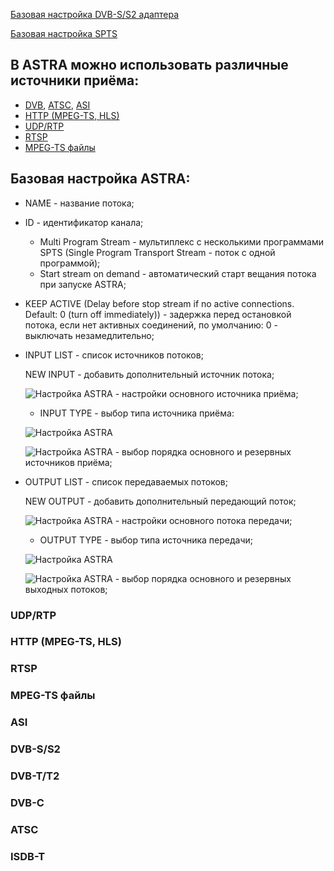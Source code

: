 [Базовая настройка DVB-S/S2 адаптера][1]

[Базовая настройка SPTS][2]

## В ASTRA можно использовать различные источники приёма:

- [DVB](https://github.com/cesbo/astra-help/blob/master/ru/stream/spts/general.md#dvb), [ATSC](https://github.com/cesbo/astra-help/blob/master/ru/stream/spts/general.md#atsc), [ASI](https://github.com/cesbo/astra-help/blob/master/ru/stream/spts/general.md#asi)
- [HTTP (MPEG-TS, HLS)](https://github.com/cesbo/astra-help/blob/master/ru/stream/spts/general.md#http-mpeg-ts-hls)
- [UDP/RTP](https://github.com/cesbo/astra-help/blob/master/ru/stream/spts/general.md#udprtp)
- [RTSP](https://github.com/cesbo/astra-help/blob/master/ru/stream/spts/general.md#rtsp)
- [MPEG-TS файлы](https://github.com/cesbo/astra-help/blob/master/ru/stream/spts/general.md#mpeg-ts-файлы)

## Базовая настройка ASTRA:

- NAME - название потока;
- ID - идентификатор канала;
	- Multi Program Stream - мультиплекс с несколькими программами SPTS (Single Program Transport Stream - поток с одной программой);
	- Start stream on demand - автоматический старт вещания потока при запуске ASTRA;
- KEEP ACTIVE (Delay before stop stream if no active connections. Default: 0 (turn off immediately)) - задержка перед остановкой потока, если нет активных соединений, по умолчанию: 0 - выключать незамедлительно;
- INPUT LIST - список источников потоков;

	NEW INPUT - добавить дополнительный источник потока;
	 
	![Настройка ASTRA](http://b4.icdn.ru/s/slavabogu/5/56430645JuZ.jpg "Настройка ASTRA") - настройки основного источника приёма;
	
	- INPUT TYPE - выбор типа источника приёма:
	
	![Настройка ASTRA](http://b4.icdn.ru/s/slavabogu/3/56431053iTx.jpg "Настройка ASTRA")

	![Настройка ASTRA](http://b4.icdn.ru/s/slavabogu/6/56430646fUp.jpg "Настройка ASTRA") - выбор порядка основного и резервных источников приёма;
	 
- OUTPUT LIST - список передаваемых потоков;

	NEW OUTPUT - добавить дополнительный передающий поток;
	
	![Настройка ASTRA](http://b4.icdn.ru/s/slavabogu/5/56430645JuZ.jpg "Настройка ASTRA") - настройки основного потока передачи;

	- OUTPUT TYPE - выбор типа источника передачи;
	
	![Настройка ASTRA](http://b4.icdn.ru/s/slavabogu/0/56431440GrC.jpg "Настройка ASTRA")
	
	![Настройка ASTRA](http://b4.icdn.ru/s/slavabogu/6/56430646fUp.jpg "Настройка ASTRA") - выбор порядка основного и резервных выходных потоков;
	
	
	
### UDP/RTP

### HTTP (MPEG-TS, HLS)

### RTSP

### MPEG-TS файлы

### ASI

### DVB-S/S2

### DVB-T/T2

### DVB-C

### ATSC

### ISDB-T

   
        
        
        

[1]: https://github.com/cesbo/astra-help/blob/master/ru/adapter/dvb-s/general.md "Базовая настройка DVB-S/S2 адаптера"
[2]: https://github.com/cesbo/astra-help/blob/master/ru/stream/spts/general.md#%D0%91%D0%B0%D0%B7%D0%BE%D0%B2%D0%B0%D1%8F-%D0%BD%D0%B0%D1%81%D1%82%D1%80%D0%BE%D0%B9%D0%BA%D0%B0-spts-%D0%BF%D0%BE%D1%82%D0%BE%D0%BA%D0%B0-%D0%B8%D1%81%D1%82%D0%BE%D1%87%D0%BD%D0%B8%D0%BA-dvb-ss2-%D0%B0%D0%B4%D0%B0%D0%BF%D1%82%D0%B5%D1%80
